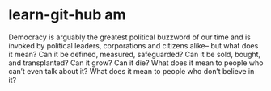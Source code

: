 # learn-git-hub am 
Democracy is arguably the greatest political buzzword of our time and is invoked by political leaders, corporations and citizens alike– but what does it mean? Can it be defined, measured, safeguarded? Can it be sold, bought, and transplanted? Can it grow? Can it die? What does it mean to people who can’t even talk about it? What does it mean to people who don’t believe in it?
